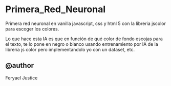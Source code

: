 # Primera_Red_Neuronal

Primera red neuronal en vanilla javascript, css y html 5 con la libreria jscolor para escoger los colores.

Lo que hace esta IA es que en función de qué color
de fondo escojas para el texto, te lo pone en negro o blanco
usando entrenamiento por IA de la librería js color
pero implementandolo yo con un dataset, etc.

## @author

Feryael Justice
